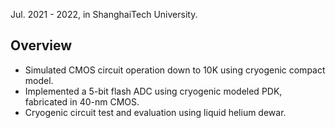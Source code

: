 Jul. 2021 - 2022, in ShanghaiTech University.

## Overview

* Simulated CMOS circuit operation down to 10K using cryogenic compact model.
* Implemented a 5-bit flash ADC using cryogenic modeled PDK, fabricated in 40-nm CMOS.
* Cryogenic circuit test and evaluation using liquid helium dewar.
